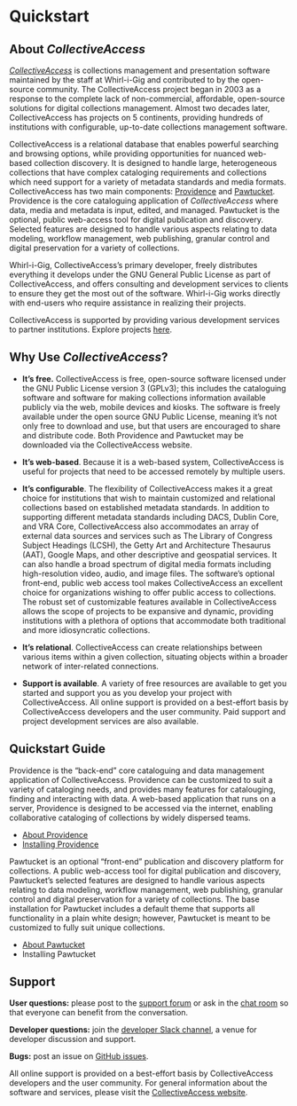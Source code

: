 Quickstart
==========
## About *CollectiveAccess*

[*CollectiveAccess*](https://www.collectiveaccess.org/) is collections management and presentation software maintained by the staff at Whirl-i-Gig and contributed to by the open-source community. The CollectiveAccess  project began in 2003 as a response to the complete lack of non-commercial, affordable, open-source solutions for digital collections management. Almost two decades later, CollectiveAccess has projects on 5 continents, providing hundreds of institutions with configurable, up-to-date collections management software.

CollectiveAccess is a relational database that enables powerful searching and browsing options, while providing opportunities for nuanced web-based collection discovery. It is designed to handle large, heterogeneous collections that have complex cataloging requirements and collections which need support for a variety of metadata standards and media formats. CollectiveAccess has two main components: [Providence](https://camanual.whirl-i-gig.com/providence/) and [Pawtucket](https://camanual.whirl-i-gig.com/pawtucket/). Providence is the core cataloguing application of *CollectiveAccess* where data, media and metadata is input, edited, and managed. Pawtucket is the optional, public web-access tool for digital publication and discovery. Selected features are designed to handle various aspects relating to data modeling, workflow management, web publishing, granular control and digital preservation for a variety of collections.

Whirl-i-Gig, CollectiveAccess’s primary developer, freely distributes everything it develops under the GNU General Public License as part of CollectiveAccess, and offers consulting and development services to clients to ensure they get the most out of the software. Whirl-i-Gig works directly with end-users who require assistance in realizing their projects.

CollectiveAccess is supported by providing various development services to partner institutions. Explore projects [here](https://www.collectiveaccess.org/projects/.).

## Why Use *CollectiveAccess*?

- **It’s free.** CollectiveAccess is free, open-source software licensed under the GNU Public License version 3 (GPLv3); this includes the cataloguing software and software for making collections information available publicly via the web, mobile devices and kiosks. The software is freely available under the open source GNU Public License, meaning it’s not only free to download and use, but that users are encouraged to share and distribute code. Both Providence and Pawtucket may be downloaded via the CollectiveAccess website.

- **It’s web-based**. Because it is a web-based system, CollectiveAccess is useful for projects that need to be accessed remotely by multiple users.

- **It’s configurable**. The flexibility of CollectiveAccess makes it a great choice for institutions that wish to maintain customized and relational collections based on established metadata standards. In addition to supporting different metadata standards including DACS, Dublin Core, and VRA Core, CollectiveAccess also accommodates an array of external data sources and services such as The Library of Congress Subject Headings (LCSH), the Getty Art and Architecture Thesaurus (AAT), Google Maps, and other descriptive and geospatial services. It can also handle a broad spectrum of digital media formats including high-resolution video, audio, and image files. The software’s optional front-end, public web access tool makes CollectiveAccess an excellent choice for organizations wishing to offer public access to collections. The robust set of customizable features available in CollectiveAccess allows the scope of projects to be expansive and dynamic, providing institutions with a plethora of options that accommodate both traditional and more idiosyncratic collections.

- **It’s relational**. CollectiveAccess can create relationships between various items within a given collection, situating objects within a broader network of inter-related connections.

- **Support is available**. A variety of free resources are available to get you started and support you as you develop your project with CollectiveAccess. All online support is provided on a best-effort basis by CollectiveAccess developers and the user community. Paid support and project development services are also available.

## Quickstart Guide

Providence is the “back-end” core cataloguing and data management application of CollectiveAccess. Providence can be customized to suit a variety of cataloging needs, and provides many features for catalouging, finding and interacting with data. A web-based application that runs on a server, Providence is designed to be accessed via the internet, enabling collaborative cataloging of collections by widely dispersed teams.

- [About Providence](https://camanual.whirl-i-gig.com/providence/)
- [Installing Providence](https://camanual.whirl-i-gig.com/providence/category/setup--install)

Pawtucket is an optional “front-end” publication and discovery platform for collections. A public web-access tool for digital publication and discovery, Pawtucket’s selected features are designed to handle various aspects relating to data modeling, workflow management, web publishing, granular control and digital preservation for a variety of collections. The base installation for Pawtucket includes a default theme that supports all functionality in a plain white design; however, Pawtucket is meant to be customized to fully suit unique collections. 

- [About Pawtucket](https://camanual.whirl-i-gig.com/pawtucket/)
- Installing Pawtucket

## Support

**User questions:** please post to the [support forum](https://support.collectiveaccess.org/) or ask in the [chat room](https://app.gitter.im/#/room/#collectiveaccess_support:gitter.im) so that everyone can benefit from the conversation.

**Developer questions:** join the [developer Slack channel](https://app.slack.com/client/T01GFH0UFGX/C01GPJ95SAJ), a venue for developer discussion and support.

**Bugs:** post an issue on [GitHub issues](https://github.com/collectiveaccess/providence/issues).

All online support is provided on a best-effort basis by CollectiveAccess developers and the user community. For general information about the software and services, please visit the [CollectiveAccess website](https://www.collectiveaccess.org/). 